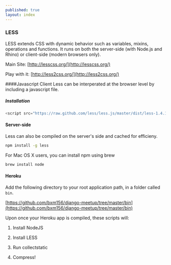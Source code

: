 ```yaml
---
published: true
layout: index
---
```


### LESS
LESS extends CSS with dynamic behavior such as variables, mixins, operations and functions. It runs on both the server-side (with Node.js and Rhino) or client-side (modern browsers only).

Main Site: [http://lesscss.org/](http://lesscss.org/)

Play with it: [http://less2css.org/](http://less2css.org/)


####Javascript Client
Less can be interperated at the browser level by including a javascript file.
##### Installation
```javascript
<script src="https://raw.github.com/less/less.js/master/dist/less-1.4.1.min.js"></script>
```

#### Server-side
Less can also be compiled on the server's side and cached for efficieny.
```bash
npm install -g less
```

For Mac OS X users, you can install npm using brew
```bash
brew install node
```

#### Heroku
Add the following directory to your root application path, in a folder called `bin`.

[https://github.com/bxm156/django-meetup/tree/master/bin](https://github.com/bxm156/django-meetup/tree/master/bin)

Upon once your Heroku app is compiled, these scripts will:


1. Install NodeJS

2. Install LESS

3. Run collectstatic

4. Compress!